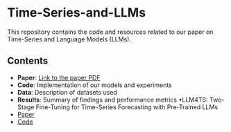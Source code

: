 # Time-Series-and-LLMs

This repository contains the code and resources related to our paper on Time-Series and Language Models (LLMs).


## Contents

- **Paper**: [Link to the paper PDF](#)
- **Code**: Implementation of our models and experiments
- **Data**: Description of datasets used
- **Results**: Summary of findings and performance metrics
•LLM4TS: Two-Stage Fine-Tuning for Time-Series Forecasting with Pre-Trained LLMs 
- [Paper](https://arxiv.org/pdf/2308.08469)
- [Code]()
